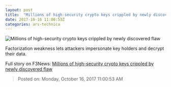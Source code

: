 ```yaml
---
layout: post
title:  "Millions of high-security crypto keys crippled by newly discovered flaw"
date: 2017-10-16 11:00:53Z
categories: ars-technica
---
```


![Millions of high-security crypto keys crippled by newly discovered flaw](https://cdn.arstechnica.net/wp-content/uploads/2017/10/e-residency-card-760x380.jpg)

Factorization weakness lets attackers impersonate key holders and decrypt their data.


Full story on F3News: [Millions of high-security crypto keys crippled by newly discovered flaw](http://www.f3nws.com/n/B4kHP)

> Posted on: Monday, October 16, 2017 11:00:53 AM
